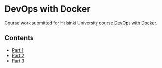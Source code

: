 # DevOps with Docker
Course work submitted for Helsinki University course [DevOps with Docker](https://devopswithdocker.com/).

## Contents

- [Part 1](part1/part1_exercises.md)
- [Part 2](part2/part2_exercises.md)
- [Part 3](part3/part3_exercises.md)

